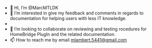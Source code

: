 - 👋 Hi, I’m @MarcMTLDK
- 👀 I’m interested in give my feedback and comments in regards to documentation for helping users with less IT knowledge.
-
- 💞️ I’m looking to collaborate on reviewing and testing  rocedures for HomeBridge PlugIn and the related documentation. 
- 📫 How to reach me by email mlambert.5441@gmail.com

<!---
MarcMTLDK/MarcMTLDK is a ✨ special ✨ repository because its `README.md` (this file) appears on your GitHub profile.
You can click the Preview link to take a look at your changes.
--->

